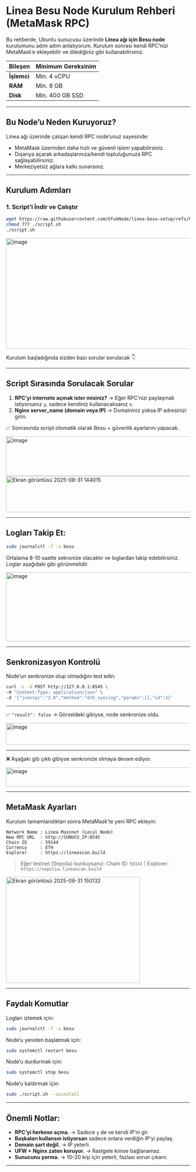 # Linea Besu Node Kurulum Rehberi (MetaMask RPC)

Bu rehberde, Ubuntu sunucusu üzerinde **Linea ağı için Besu node** kurulumunu adım adım anlatıyorum.
Kurulum sonrası kendi RPC’nizi MetaMask’e ekleyebilir ve dilediğiniz gibi kullanabilirsiniz.

| Bileşen     | Minimum Gereksinim |
| ----------- | ------------------ |
| **İşlemci** | Min. 4 vCPU        |
| **RAM**     | Min. 8 GB          |
| **Disk**    | Min. 400 GB SSD    |

---

## Bu Node’u Neden Kuruyoruz?

Linea ağı üzerinde çalışan kendi RPC node’unuz sayesinde:

* MetaMask üzerinden daha hızlı ve güvenli işlem yapabilirsiniz.
* Dışarıya açarak arkadaşlarınıza/kendi topluluğunuza RPC sağlayabilirsiniz.
* Merkeziyetsiz ağlara katkı sunarsınız.

---

## Kurulum Adımları

### 1. Script’i İndir ve Çalıştır

```bash
wget https://raw.githubusercontent.com/UfukNode/linea-besu-setup/refs/heads/main/script.sh
chmod 777 ./script.sh
./script.sh
```

<img width="1677" height="303" alt="image" src="https://github.com/user-attachments/assets/9b59e3fd-b3e5-4682-b1f7-e12ff959c548" />

Kurulum başladığında sizden bazı sorular sorulacak 👇

---

## Script Sırasında Sorulacak Sorular

1. **RPC’yi internete açmak ister misiniz?** → Eğer RPC’nizi paylaşmak istiyorsanız `y`, sadece kendiniz kullanacaksanız `n`.
2. **Nginx server\_name (domain veya IP)** → Domaininiz yoksa IP adresinizi girin.

✅ Sonrasında script otomatik olarak Besu + güvenlik ayarlarını yapacak.

<img width="711" height="108" alt="image" src="https://github.com/user-attachments/assets/5737da75-17b0-4118-9d9c-0ed881ff5d03" />
<img width="634" height="99" alt="Ekran görüntüsü 2025-08-31 144015" src="https://github.com/user-attachments/assets/c1ad74ec-7e7a-4bbc-9157-eb30fa13d977" />

---

## Logları Takip Et:

```bash
sudo journalctl -f -u besu
```

Ortalama 8-10 saatte sekronize olacaktır ve loglardan takip edebilirsiniz. Loglar aşağıdaki gibi görünmelidir.

<img width="1513" height="189" alt="image" src="https://github.com/user-attachments/assets/3fac9c7b-9046-4ca0-8446-9e7397ea5646" />

---

## Senkronizasyon Kontrolü

Node’un senkronize olup olmadığını test edin:

```bash
curl -s -X POST http://127.0.0.1:8545 \
-H "Content-Type: application/json" \
-d '{"jsonrpc":"2.0","method":"eth_syncing","params":[],"id":1}'
```

---

✅ `"result": false` → Görseldeki gibiyse, node senkronize oldu.

<img width="634" height="60" alt="image" src="https://github.com/user-attachments/assets/961ebe71-bdeb-4c6b-be67-970a876df6a8" />

---

❌ Aşağaki gib çıktı gibiyse senkronize olmaya devam ediyor.

<img width="1209" height="52" alt="image" src="https://github.com/user-attachments/assets/c6d38895-4d9c-45b1-8efb-19bf9475617d" />

---

## MetaMask Ayarları

Kurulum tamamlandıktan sonra MetaMask’te yeni RPC ekleyin:

```
Network Name : Linea Mainnet (Local Node)
New RPC URL  : http://SUNUCU_IP:8545
Chain ID     : 59144
Currency     : ETH
Explorer     : https://lineascan.build
```

> Eğer testnet (Sepolia) kurduysanız:
> Chain ID: `59141` | Explorer: `https://sepolia.lineascan.build`

<img width="367" height="290" alt="Ekran görüntüsü 2025-08-31 150132" src="https://github.com/user-attachments/assets/6e8b3289-5641-48d9-bec7-561d3c158338" />

---

## Faydalı Komutlar

Logları izlemek için:

```bash
sudo journalctl -f -u besu
```

Node’u yeniden başlatmak için:

```bash
sudo systemctl restart besu
```

Node’u durdurmak için:

```bash
sudo systemctl stop besu
```

Node’u kaldırmak için:

```bash
sudo ./script.sh --uninstall
```

---

## Önemli Notlar:

* **RPC’yi herkese açma.** → Sadece `y` de ve kendi IP’ni gir.
* **Başkaları kullansın istiyorsan** sadece onlara verdiğin IP’yi paylaş.
* **Domain şart değil.** → IP yeterli.
* **UFW + Nginx zaten koruyor.** → Rastgele kimse bağlanamaz.
* **Sunucunu yorma.** → 10–20 kişi için yeterli, fazlası sorun çıkarır.

---
